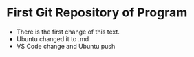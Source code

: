 # First Git Repository of Program

* There is the first change of this text.
* Ubuntu changed it to .md
* VS Code change and Ubuntu push
